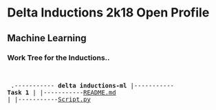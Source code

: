 # Delta Inductions 2k18 Open Profile
## Machine Learning
### Work Tree for the Inductions..
&nbsp;<pre>
.----------- **delta inductions-ml**
  |----------- **Task 1**
  |		|-----------[README.md](https://github.com/manuaatitya/Delta-Inductions-ml/blob/master/Task1_README.md)
  |		|-----------[Script.py](https://github.com/manuaatitya/Delta-Inductions-ml/blob/master/Task1_script.py)

</pre>
